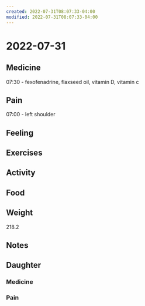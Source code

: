 ```yaml
---
created: 2022-07-31T08:07:33-04:00
modified: 2022-07-31T08:07:33-04:00
---
```


# 2022-07-31

## Medicine

07:30 - fexofenadrine, flaxseed oil, vitamin D, vitamin c 

## Pain

07:00 - left shoulder 

## Feeling


## Exercises


## Activity


## Food


## Weight

218.2


## Notes


## Daughter


### Medicine


### Pain
